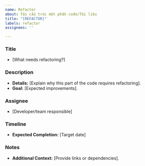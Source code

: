 ```yaml
---
name: Refactor
about: Tái cấu trúc một phần code/Tài liệu
title: "[REFACTOR]"
labels: refactor
assignees: ''

---
```


### Title
- [What needs refactoring?]

### Description
- **Details:** [Explain why this part of the code requires refactoring].
- **Goal:** [Expected improvements].

### Assignee
- [Developer/team responsible]

### Timeline
- **Expected Completion:** [Target date]

### Notes
- **Additional Context:** [Provide links or dependencies].
